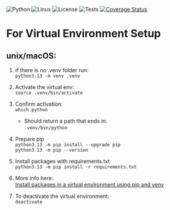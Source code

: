 ![Python](https://img.shields.io/badge/Python-3776AB?style=for-the-badge&logo=python&logoColor=white)
![Linux](https://img.shields.io/badge/Linux-FCC624?style=for-the-badge&logo=linux&logoColor=black)
![License](https://img.shields.io/github/license/NCSU-CSC-510-F2024/HW1.svg)
![Tests](https://github.com/NCSU-CSC-510-F2024/HW1/actions/workflows/python-app.yml/badge.svg?event=push)
[![Coverage Status](https://coveralls.io/repos/github/NCSU-CSC-510-F2024/HW1/badge.svg?branch=main)](https://coveralls.io/github/NCSU-CSC-510-F2024/HW1?branch=main)

# For Virtual Environment Setup

## unix/macOS:

1. if there is no .venv folder run:\
   `python3.13 -m venv .venv`
2. Activate the virtual env:\
   `source .venv/bin/activate`
3. Confirm activation:\
   `which python`
   - Should return a path that ends in:\
     `.venv/bin/python`
4. Prepare pip\
   `python3.13 -m pip install --upgrade pip`\
   `python3.13 -m pip --version`
5. Install packages with requirements.txt\
   `python3.13 -m pip install -r requirements.txt`
6. More info here:\
   [Install packages in a virtual environment using pip and venv](https://packaging.python.org/en/latest/guides/installing-using-pip-and-virtual-environments/)

7. To deactivate the virtual environment:\
   `deactivate`
